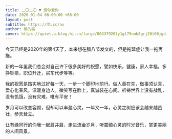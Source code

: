 ```yaml
---
title: 二〇二〇 ♥ 爱你爱你
date: 2020-01-04 08:00:00 +08:00
layout: post
subtitle: https://🈳.cc/ax
author: 熊的猫
cover: https://quiet.a.blog.hi.cn/large/00337920ly1gl79nnb8grj20t60jgdi2.jpg
---
```


今天已经是2020年的第4天了，本来想在腊八节发文的，但是拖延症让我一拖再拖。

新的一年里我们总会对自己许下很多美好的祝愿，譬如快乐，健康，家人幸福，多挣钞票，职位升迁，买车代步等等。

我的祝愿是踏实地过好每一天，一步一个脚印地前行。做人善在先，做事须认真，爱心化春风，温暖身边人。微笑写在脸上，真诚装在心间。祈祷世界上没有战乱，没有饥饿，没有灾难，唯有平安！

岁月可以改变容颜，但却可以丰盈心灵，一年又一年，心灵之树应该会越来越茁壮，参天耸立。

让有缘同行的你我一起肩并肩，走进流金岁月，听震颤心灵的时光音乐，赏更美丽的人间风景。